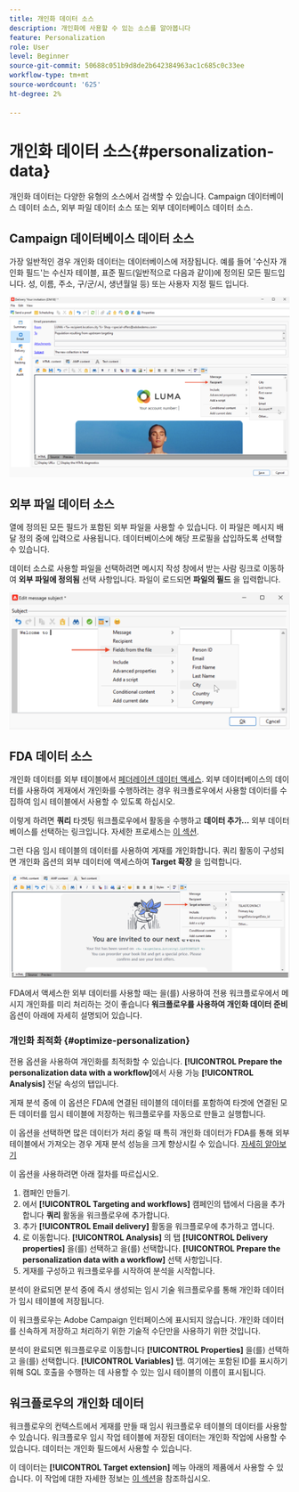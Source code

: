 ```yaml
---
title: 개인화 데이터 소스
description: 개인화에 사용할 수 있는 소스를 알아봅니다
feature: Personalization
role: User
level: Beginner
source-git-commit: 50688c051b9d8de2b642384963ac1c685c0c33ee
workflow-type: tm+mt
source-wordcount: '625'
ht-degree: 2%

---
```



# 개인화 데이터 소스{#personalization-data}

개인화 데이터는 다양한 유형의 소스에서 검색할 수 있습니다. Campaign 데이터베이스 데이터 소스, 외부 파일 데이터 소스 또는 외부 데이터베이스 데이터 소스.

## Campaign 데이터베이스 데이터 소스

가장 일반적인 경우 개인화 데이터는 데이터베이스에 저장됩니다. 예를 들어 &#39;수신자 개인화 필드&#39;는 수신자 테이블, 표준 필드(일반적으로 다음과 같이)에 정의된 모든 필드입니다. 성, 이름, 주소, 구/군/시, 생년월일 등) 또는 사용자 지정 필드 입니다.

![이메일의 캠페인 개인화 필드](assets/perso-campaign-datasource.png)


## 외부 파일 데이터 소스

열에 정의된 모든 필드가 포함된 외부 파일을 사용할 수 있습니다. 이 파일은 메시지 배달 정의 중에 입력으로 사용됩니다. 데이터베이스에 해당 프로필을 삽입하도록 선택할 수 있습니다.

데이터 소스로 사용할 파일을 선택하려면 메시지 작성 창에서 받는 사람 링크로 이동하여 **외부 파일에 정의됨** 선택 사항입니다. 파일이 로드되면 **파일의 필드** 을 입력합니다.

![파일의 개인화 데이터](assets/perso-from-file.png)


## FDA 데이터 소스

개인화 데이터를 외부 테이블에서 [페더레이션 데이터 액세스](../connect/fda.md).  외부 데이터베이스의 데이터를 사용하여 게재에서 개인화를 수행하려는 경우 워크플로우에서 사용할 데이터를 수집하여 임시 테이블에서 사용할 수 있도록 하십시오.

이렇게 하려면 **쿼리** 타겟팅 워크플로우에서 활동을 수행하고 **데이터 추가...** 외부 데이터베이스를 선택하는 링크입니다. 자세한 프로세스는 [이 섹션](../../automation/workflow/query.md#adding-data).

그런 다음 임시 테이블의 데이터를 사용하여 게재를 개인화합니다. 쿼리 활동이 구성되면 개인화 옵션의 외부 데이터에 액세스하여 **Target 확장** 을 입력합니다.

![외부 데이터베이스의 개인화 데이터](assets/perso-external-db.png)

FDA에서 액세스한 외부 데이터를 사용할 때는 을(를) 사용하여 전용 워크플로우에서 메시지 개인화를 미리 처리하는 것이 좋습니다 **워크플로우를 사용하여 개인화 데이터 준비** 옵션이 아래에 자세히 설명되어 있습니다.

### 개인화 최적화 {#optimize-personalization}

전용 옵션을 사용하여 개인화를 최적화할 수 있습니다. **[!UICONTROL Prepare the personalization data with a workflow]**&#x200B;에서 사용 가능 **[!UICONTROL Analysis]** 전달 속성의 탭입니다.

게재 분석 중에 이 옵션은 FDA에 연결된 테이블의 데이터를 포함하여 타겟에 연결된 모든 데이터를 임시 테이블에 저장하는 워크플로우를 자동으로 만들고 실행합니다.

이 옵션을 선택하면 많은 데이터가 처리 중일 때 특히 개인화 데이터가 FDA를 통해 외부 테이블에서 가져오는 경우 게재 분석 성능을 크게 향상시킬 수 있습니다. [자세히 알아보기](../connect/fda.md)

이 옵션을 사용하려면 아래 절차를 따르십시오.

1. 캠페인 만들기.
1. 에서 **[!UICONTROL Targeting and workflows]** 캠페인의 탭에서 다음을 추가합니다 **쿼리** 활동을 워크플로우에 추가합니다.
1. 추가 **[!UICONTROL Email delivery]** 활동을 워크플로우에 추가하고 엽니다.
1. 로 이동합니다. **[!UICONTROL Analysis]** 의 탭 **[!UICONTROL Delivery properties]** 을(를) 선택하고 을(를) 선택합니다. **[!UICONTROL Prepare the personalization data with a workflow]** 선택 사항입니다.
1. 게재를 구성하고 워크플로우를 시작하여 분석을 시작합니다.

분석이 완료되면 분석 중에 즉시 생성되는 임시 기술 워크플로우를 통해 개인화 데이터가 임시 테이블에 저장됩니다.

이 워크플로우는 Adobe Campaign 인터페이스에 표시되지 않습니다. 개인화 데이터를 신속하게 저장하고 처리하기 위한 기술적 수단만을 사용하기 위한 것입니다.

분석이 완료되면 워크플로우로 이동합니다 **[!UICONTROL Properties]** 을(를) 선택하고 을(를) 선택합니다. **[!UICONTROL Variables]** 탭. 여기에는 포함된 ID를 표시하기 위해 SQL 호출을 수행하는 데 사용할 수 있는 임시 테이블의 이름이 표시됩니다.

## 워크플로우의 개인화 데이터

워크플로우의 컨텍스트에서 게재를 만들 때 임시 워크플로우 테이블의 데이터를 사용할 수 있습니다. 워크플로우 임시 작업 테이블에 저장된 데이터는 개인화 작업에 사용할 수 있습니다. 데이터는 개인화 필드에서 사용할 수 있습니다.

이 데이터는 **[!UICONTROL Target extension]** 메뉴 아래의 제품에서 사용할 수 있습니다. 이 작업에 대한 자세한 정보는 [이 섹션](../../automation/workflow/use-workflow-data.md#target-data)을 참조하십시오.





